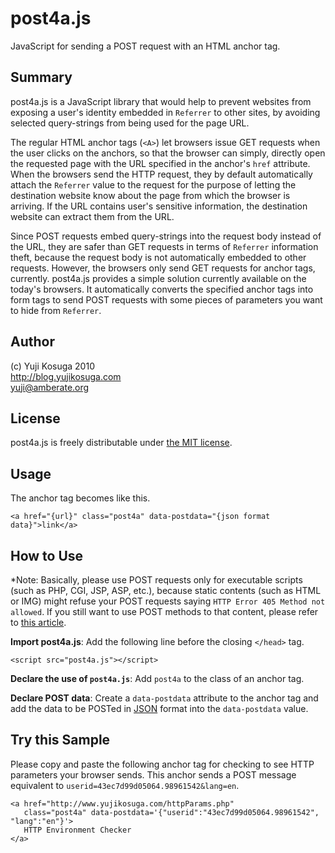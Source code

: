 post4a.js 
=========

JavaScript for sending a POST request with an HTML anchor tag.  

Summary
-------

post4a.js is a JavaScript library that would help to prevent websites from exposing a user's identity embedded in `Referrer` to other sites, by avoiding selected query-strings from being used for the page URL. 

The regular HTML anchor tags (`<A>`) let browsers issue GET requests when the user clicks on the anchors, so that the browser can simply, directly open the requested page with the URL specified in the anchor's `href` attribute. 
When the browsers send the HTTP request, they by default automatically attach the `Referrer` value to the request for the purpose of letting the destination website know about the page from which the browser is arriving. 
If the URL contains user's sensitive information, the destination website can extract them from the URL.

Since POST requests embed query-strings into the request body instead of the URL, they are safer than GET requests in terms of `Referrer` information theft, because the request body is not automatically embedded to other requests.
However, the browsers only send GET requests for anchor tags, currently.
post4a.js provides a simple solution currently available on the today's browsers.
It automatically converts the specified anchor tags into form tags to send POST requests with some pieces of parameters you want to hide from `Referrer`.

Author
------

(c) Yuji Kosuga 2010  
<http://blog.yujikosuga.com>  
<yuji@amberate.org>  

License 
-------

post4a.js is freely distributable under [the MIT license](http://www.opensource.org/licenses/mit-license.php).  

Usage
-----

The anchor tag becomes like this.

    <a href="{url}" class="post4a" data-postdata="{json format data}">link</a>  

How to Use
----------

*Note: Basically, please use POST requests only for executable scripts (such as PHP, CGI, JSP, ASP, etc.), because static contents (such as HTML or IMG) might refuse your POST requests saying `HTTP Error 405 Method not allowed`. If you still want to use POST methods to that content, please refer to [this article](http://vijaymodi.wordpress.com/2007/03/31/method-not-allowed-the-requested-method-post-is-not-allowed-for-the-url/).

**Import post4a.js**: Add the following line before the closing `</head>` tag.

    <script src="post4a.js"></script>  

**Declare the use of `post4a.js`**: Add `post4a` to the class of an anchor tag.

**Declare POST data**: Create a `data-postdata` attribute to the anchor tag and add the data to be POSTed in [JSON](http://www.json.org/) format into the `data-postdata` value.

Try this Sample
----
Please copy and paste the following anchor tag for checking to see HTTP parameters your browser sends. 
This anchor sends a POST message equivalent to `userid=43ec7d99d05064.98961542&lang=en`.

    <a href="http://www.yujikosuga.com/httpParams.php" 
       class="post4a" data-postdata='{"userid":"43ec7d99d05064.98961542", "lang":"en"}'>
       HTTP Environment Checker
    </a>
